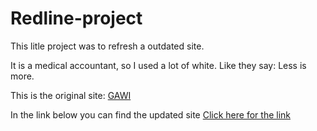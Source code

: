 # Redline-project
<p> This litle project was to refresh a outdated site. 
 <p> It is a medical accountant, so I used a lot of white. Like they say: Less is more.
<p> This is the original site: <a href=http://www.gawi.be> GAWI </a>
 <br>
 <p> In the link below you can find the updated site 
 <a href="https://benna93.github.io/Redline-project/"> Click here for the link </a>
 
